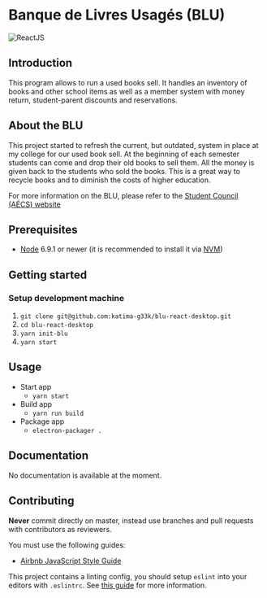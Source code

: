 Banque de Livres Usagés (BLU)
=======================

![ReactJS](https://img.shields.io/badge/ReactJS-v15.4-blue.svg)

## Introduction
This program allows to run a used books sell. It handles an inventory of books and other school items as well as a member system with money return, student-parent discounts and reservations.


## About the BLU
This project started to refresh the current, but outdated, system in place at my college for our used book sell. At the beginning of each semester students can come and drop their old books to sell them. All the money is given back to the students who sold the books. This is a great way to recycle books and to diminish the costs of higher education.

For more information on the BLU, please refer to the [Student Council (AÉCS) website](http://aecs.info)

## Prerequisites
* [Node](https://nodejs.org) 6.9.1 or newer (it is recommended to install it via [NVM](https://github.com/creationix/nvm))

## Getting started
### Setup development machine
1. `git clone git@github.com:katima-g33k/blu-react-desktop.git`
2. `cd blu-react-desktop`
5. `yarn init-blu`
6. `yarn start`

## Usage
* Start app
  * `yarn start`
* Build app
  * `yarn run build`
* Package app
  * `electron-packager .`

## Documentation
No documentation is available at the moment.

## Contributing
**Never** commit directly on master, instead use branches and pull requests with contributors as reviewers.

You must use the following guides:
* [Airbnb JavaScript Style Guide](https://github.com/airbnb/javascript)

This project contains a linting config, you should setup `eslint` into your editors with `.eslintrc`. See [this guide](https://guide.meteor.com/code-style.html#eslint-editor) for more information.
